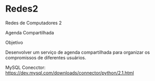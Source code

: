﻿# Redes2
Redes de Computadores 2

Agenda Compartilhada

Objetivo

Desenvolver um serviço de agenda compartilhada para organizar os compromissos de
diferentes usuários.

MySQL Conecctor:
https://dev.mysql.com/downloads/connector/python/2.1.html
